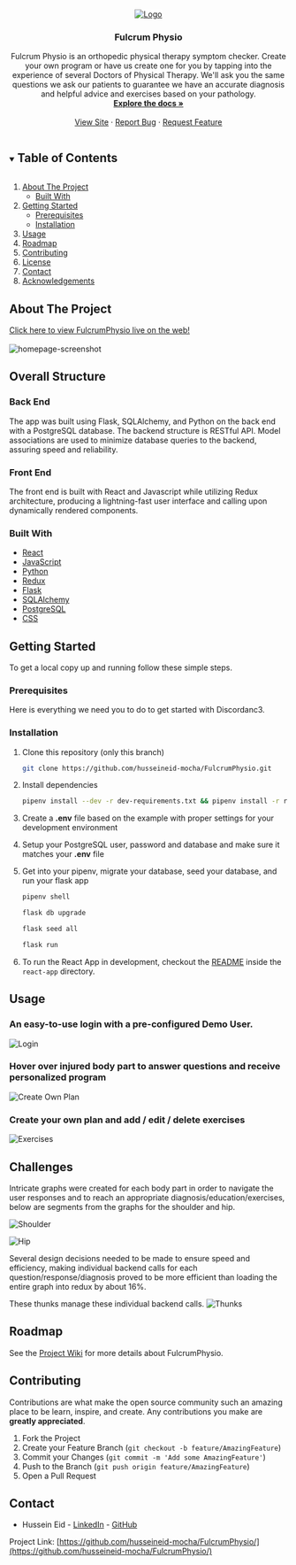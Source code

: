 <!-- PROJECT SHIELDS -->
<!--
*** I'm using markdown "reference style" links for readability.
*** Reference links are enclosed in brackets [ ] instead of parentheses ( ).
*** See the bottom of this document for the declaration of the reference variables
*** for contributors-url, forks-url, etc. This is an optional, concise syntax you may use.
*** https://www.markdownguide.org/basic-syntax/#reference-style-links
-->



<!-- PROJECT LOGO -->
<br />
<p align="center">
  <a href="https://fulcrumphysio.herokuapp.com/">
    <img src="./READMEImages/fulcrumLogo.png" alt="Logo" style="background-color:white">
  </a>

  <h3 align="center">Fulcrum Physio</h3>

  <p align="center">
   Fulcrum Physio is an orthopedic physical therapy symptom checker. Create your own program or have us create one for you by tapping into the experience of several Doctors of Physical Therapy. We'll ask you the same questions we ask our patients to guarantee we have an accurate diagnosis and helpful advice and exercises based on your pathology. 
    <br />
    <a href="https://github.com/husseineid-mocha/FulcrumPhysio/wiki"><strong>Explore the docs »</strong></a>
    <br />
    <br />
    <a href="https://fulcrumphysio.herokuapp.com/">View Site</a>
    ·
    <a href="https://github.com/husseineid-mocha/FulcrumPhysio/issues">Report Bug</a>
    ·
    <a href="https://github.com/husseineid-mocha/FulcrumPhysio/issues">Request Feature</a>
  </p>
</p>



<!-- TABLE OF CONTENTS -->
<details open="open">
  <summary><h2 style="display: inline-block">Table of Contents</h2></summary>
  <ol>
    <li>
      <a href="#about-the-project">About The Project</a>
      <ul>
        <li><a href="#built-with">Built With</a></li>
      </ul>
    </li>
    <li>
      <a href="#getting-started">Getting Started</a>
      <ul>
        <li><a href="#prerequisites">Prerequisites</a></li>
        <li><a href="#installation">Installation</a></li>
      </ul>
    </li>
    <li><a href="#usage">Usage</a></li>
    <li><a href="#roadmap">Roadmap</a></li>
    <li><a href="#contributing">Contributing</a></li>
    <li><a href="#license">License</a></li>
    <li><a href="#contact">Contact</a></li>
    <li><a href="#acknowledgements">Acknowledgements</a></li>
  </ol>
</details>



<!-- ABOUT THE PROJECT -->
## About The Project

[Click here to view FulcrumPhysio live on the web!](https://fulcrumphysio.herokuapp.com/)
<br>
</br>
![homepage-screenshot](READMEImages/splash.png)

## Overall Structure

### Back End
The app was built using Flask, SQLAlchemy, and Python on the back end with a PostgreSQL database. The backend structure is RESTful API. Model associations are used to minimize database queries to the backend, assuring speed and reliability.

### Front End
The front end is built with React and Javascript while utilizing Redux architecture, producing a lightning-fast user interface and calling upon dynamically rendered components.

### Built With

* [React](https://reactjs.org/)
* [JavaScript](https://www.javascript.com/)
* [Python](https://docs.python.org/3/)
* [Redux](https://redux.js.org/)
* [Flask](https://flask.palletsprojects.com/en/1.1.x/)
* [SQLAlchemy](https://flask-sqlalchemy.palletsprojects.com/en/2.x/)
* [PostgreSQL](https://www.postgresql.org/docs/current/)
* [CSS](http://www.css3.info/)

<!-- GETTING STARTED -->
## Getting Started

To get a local copy up and running follow these simple steps.

### Prerequisites

Here is everything we need you to do to get started with Discordanc3.

### Installation

1. Clone this repository (only this branch)

   ```bash
   git clone https://github.com/husseineid-mocha/FulcrumPhysio.git
   ```

2. Install dependencies

      ```bash
      pipenv install --dev -r dev-requirements.txt && pipenv install -r requirements.txt
      ```

3. Create a **.env** file based on the example with proper settings for your
   development environment
4. Setup your PostgreSQL user, password and database and make sure it matches your **.env** file

5. Get into your pipenv, migrate your database, seed your database, and run your flask app

   ```bash
   pipenv shell
   ```

   ```bash
   flask db upgrade
   ```

   ```bash
   flask seed all
   ```

   ```bash
   flask run
   ```

6. To run the React App in development, checkout the [README](./react-app/README.md) inside the `react-app` directory.


<!-- USAGE EXAMPLES -->
## Usage
### An easy-to-use login with a pre-configured Demo User.
![Login](READMEImages/demoLogin.png)
### Hover over injured body part to answer questions and receive personalized program
![Create Own Plan](READMEImages/createOwnPlan.gif)
### Create your own plan and add / edit / delete exercises
![Exercises](READMEImages/addEditDelete.gif)

## Challenges
Intricate graphs were created for each body part in order to navigate the user responses and to reach an appropriate diagnosis/education/exercises, below are segments from the graphs for the shoulder and hip.

![Shoulder](READMEImages/shoulderGraph.jpeg)

![Hip](READMEImages/hipGraph.jpeg)

Several design decisions needed to be made to ensure speed and efficiency, making individual backend calls for each question/response/diagnosis proved to be more efficient than loading the entire graph into redux by about 16%.

These thunks manage these individual backend calls.
![Thunks](READMEImages/thunks.png)

<!-- ROADMAP -->
## Roadmap

See the [Project Wiki](https://github.com/husseineid-mocha/FulcrumPhysio/wiki) for more details about FulcrumPhysio.

<!-- CONTRIBUTING -->
## Contributing

Contributions are what make the open source community such an amazing place to be learn, inspire, and create. Any contributions you make are **greatly appreciated**.

1. Fork the Project
2. Create your Feature Branch (`git checkout -b feature/AmazingFeature`)
3. Commit your Changes (`git commit -m 'Add some AmazingFeature'`)
4. Push to the Branch (`git push origin feature/AmazingFeature`)
5. Open a Pull Request



<!-- CONTACT -->
## Contact 

* Hussein Eid - [LinkedIn](https://www.linkedin.com/in/hussein-eid/) - [GitHub](https://github.com/husseineid-mocha)


Project Link: [https://github.com/husseineid-mocha/FulcrumPhysio/](https://github.com/husseineid-mocha/FulcrumPhysio/)
